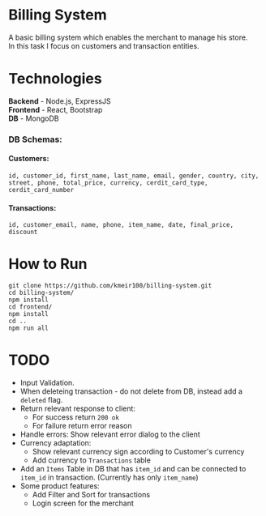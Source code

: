 # Billing System

A basic billing system which enables the merchant to manage his store.   
In this task I focus on customers and transaction entities.

# Technologies

**Backend** - Node.js, ExpressJS  
**Frontend** - React, Bootstrap  
**DB** - MongoDB  

### DB Schemas:
#### Customers:
   
`id, customer_id, first_name, last_name, email, gender, country, city, street, phone, total_price, currency, cerdit_card_type, cerdit_card_number`
 
#### Transactions:
  
`id, customer_email, name, phone, item_name, date, final_price, discount`

# How to Run
```shell
git clone https://github.com/kmeir100/billing-system.git
cd billing-system/
npm install
cd frontend/
npm install
cd ..
npm run all
```

# TODO
- Input Validation.  
- When deleteing transaction - do not delete from DB, instead add a `deleted` flag.  
- Return relevant response to client:
  - For success return `200 ok`
  - For failure return error reason
- Handle errors: Show relevant error dialog to the client
- Currency adaptation: 
   - Show relevant currency sign according to Customer's currency
   - Add currency to `Transactions` table
- Add an `Items` Table in DB that has `item_id` and can be connected to `item_id` in transaction. (Currently has only `item_name`)
- Some product features:
  - Add Filter and Sort for transactions
  - Login screen for the merchant



